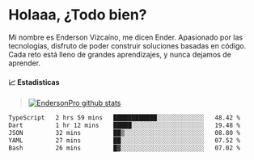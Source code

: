 
# Holaaa, ¿Todo bien?

Mi nombre es Enderson Vizcaíno, me dicen Ender. Apasionado por las tecnologías, disfruto de poder construir soluciones basadas en código. Cada reto está lleno de grandes aprendizajes, y nunca dejamos de aprender. 

#### :chart_with_upwards_trend: Estadisticas
> [![EndersonPro github stats](https://github-readme-stats.vercel.app/api?username=endersonpro&theme=vue-dark&show_icons=true)](https://github.com/anuraghazra/github-readme-stats) 


<!--START_SECTION:waka-->

```txt
TypeScript   2 hrs 59 mins   ████████████░░░░░░░░░░░░░   48.42 %
Dart         1 hr 12 mins    █████░░░░░░░░░░░░░░░░░░░░   19.48 %
JSON         32 mins         ██▒░░░░░░░░░░░░░░░░░░░░░░   08.80 %
YAML         27 mins         ██░░░░░░░░░░░░░░░░░░░░░░░   07.52 %
Bash         26 mins         █▓░░░░░░░░░░░░░░░░░░░░░░░   07.02 %
```

<!--END_SECTION:waka-->

[website]: https://endersonpro.github.io/portfolio/
[twitter]: https://twitter.com/endersonj_
[youtube]: https://youtube.com/ByEnderson
[instagram]: https://instagram.com/endersonvizc
[linkedin]: https://www.linkedin.com/in/enderson-vizcaino-2aa927175/
